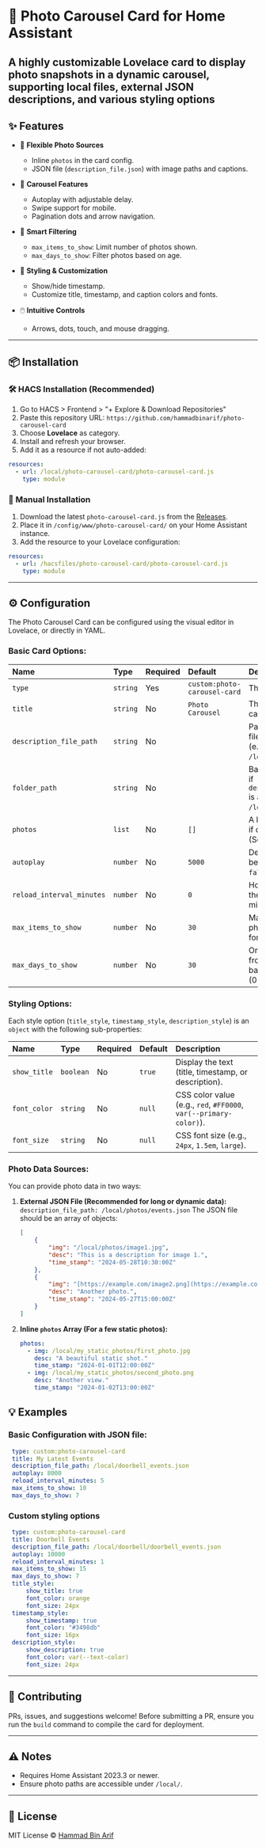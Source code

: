 # 📸 Photo Carousel Card for Home Assistant

A highly customizable Lovelace card to display photo snapshots in a dynamic carousel, supporting local files, external JSON descriptions, and various styling options
---

## ✨ Features

- 📁 **Flexible Photo Sources**
  - Inline `photos` in the card config.
  - JSON file (`description_file.json`) with image paths and captions.
  

- 🔄 **Carousel Features**
  - Autoplay with adjustable delay.
  - Swipe support for mobile.
  - Pagination dots and arrow navigation.

- 🧠 **Smart Filtering**
  - `max_items_to_show`: Limit number of photos shown.
  - `max_days_to_show`: Filter photos based on age.

- 🎨 **Styling & Customization**
  - Show/hide timestamp.
  - Customize title, timestamp, and caption colors and fonts.

- 🖱️ **Intuitive Controls**
  - Arrows, dots, touch, and mouse dragging.

---

## 📦 Installation

### 🛠️ HACS Installation (Recommended)
1. Go to HACS > Frontend > "+ Explore & Download Repositories"
2. Paste this repository URL: `https://github.com/hammadbinarif/photo-carousel-card`
3. Choose **Lovelace** as category.
4. Install and refresh your browser.
5. Add it as a resource if not auto-added:

```yaml
resources:
  - url: /local/photo-carousel-card/photo-carousel-card.js
    type: module
```

### 🔧 Manual Installation
1. Download the latest `photo-carousel-card.js` from the [Releases](https://github.com/hammadbinarif/photo-carousel-card/releases).
2. Place it in `/config/www/photo-carousel-card/` on your Home Assistant instance.
3. Add the resource to your Lovelace configuration:


```yaml
resources:
  - url: /hacsfiles/photo-carousel-card/photo-carousel-card.js
    type: module
```

---

## ⚙️ Configuration

The Photo Carousel Card can be configured using the visual editor in Lovelace, or directly in YAML.

### Basic Card Options:
| Name                    | Type     | Required | Default          | Description                                                                 |
| :---------------------- | :------- | :------- | :--------------- | :-------------------------------------------------------------------------- |
| `type`                  | `string` | Yes      | `custom:photo-carousel-card` | The card type.                                                              |
| `title`                 | `string` | No       | `Photo Carousel` | The main title of the card.                                                 |
| `description_file_path` | `string` | No       |                  | Path to a `.txt` or `.json` file with photo details (e.g., `/local/events.json`). |
| `folder_path`           | `string` | No       |                  | Base path for images if `description_file_path` is a `.txt` file (e.g., `/local/my_photos/`). |
| `photos`                | `list`   | No       | `[]`             | A list of photo objects if defining them inline. (See example below).       |
| `autoplay`              | `number` | No       | `5000`           | Delay in milliseconds between slides (0 or `false` to disable).             |
| `reload_interval_minutes` | `number` | No     | `0`              | How often to reload the description file in minutes (0 to disable).         |
| `max_items_to_show`     | `number` | No       | `30`             | Maximum number of photos to display (0 for no limit).                       |
| `max_days_to_show`      | `number` | No       | `30`             | Only show photos from the last X days based on timestamp (0 for no limit).  |

### Styling Options:
Each style option (`title_style`, `timestamp_style`, `description_style`) is an `object` with the following sub-properties:

| Name         | Type      | Required | Default | Description                            |
| :----------- | :-------- | :------- | :------ | :------------------------------------- |
| `show_title` | `boolean` | No       | `true`  | Display the text (title, timestamp, or description). |
| `font_color` | `string`  | No       | `null`  | CSS color value (e.g., `red`, `#FF0000`, `var(--primary-color)`). |
| `font_size`  | `string`  | No       | `null`  | CSS font size (e.g., `24px`, `1.5em`, `large`). |

### Photo Data Sources:

You can provide photo data in two ways:

1.  **External JSON File (Recommended for long or dynamic data):**
    `description_file_path: /local/photos/events.json`
    The JSON file should be an array of objects:
    ```json
    [
        {
            "img": "/local/photos/image1.jpg",
            "desc": "This is a description for image 1.",
            "time_stamp": "2024-05-28T10:30:00Z"
        },
        {
            "img": "[https://example.com/image2.png](https://example.com/image2.png)",
            "desc": "Another photo.",
            "time_stamp": "2024-05-27T15:00:00Z"
        }
    ]
    ```

2.  **Inline `photos` Array (For a few static photos):**
    ```yaml
    photos:
      - img: /local/my_static_photos/first_photo.jpg
        desc: "A beautiful static shot."
        time_stamp: "2024-01-01T12:00:00Z"
      - img: /local/my_static_photos/second_photo.png
        desc: "Another view."
        time_stamp: "2024-01-02T13:00:00Z"
    ```

## 💡 Examples

### Basic Configuration with JSON file:

   ```yaml
    type: custom:photo-carousel-card
    title: My Latest Events
    description_file_path: /local/doorbell_events.json
    autoplay: 8000
    reload_interval_minutes: 5
    max_items_to_show: 10
    max_days_to_show: 7
   ```

### Custom styling options

   ```yaml
    type: custom:photo-carousel-card
    title: Doorbell Events
    description_file_path: /local/doorbell/doorbell_events.json
    autoplay: 10000
    reload_interval_minutes: 1
    max_items_to_show: 15
    max_days_to_show: 7
    title_style:
        show_title: true
        font_color: orange
        font_size: 24px
    timestamp_style:
        show_timestamp: true
        font_color: "#3498db"
        font_size: 16px
    description_style:
        show_description: true
        font_color: var(--text-color)
        font_size: 24px
   ```

---

## 🙌 Contributing
PRs, issues, and suggestions welcome! Before submitting a PR, ensure you run the `build` command to compile the card for deployment.

---

## ⚠️ Notes
- Requires Home Assistant 2023.3 or newer.
- Ensure photo paths are accessible under `/local/`.

---

## 📃 License
MIT License © [Hammad Bin Arif](https://github.com/hammadbinarif)
